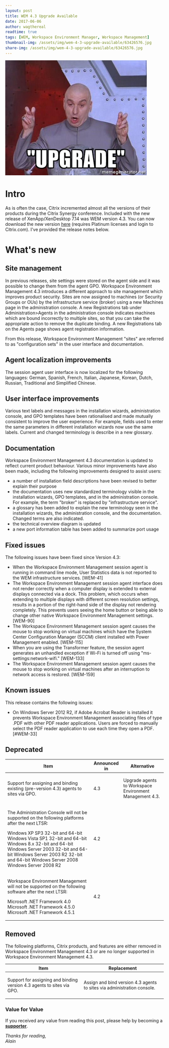 ```yaml
---
layout: post
title: WEM 4.3 Upgrade Available
date: 2017-06-06
author: wagthereal
readtime: true
tags: [WEM, Workspace Environment Manager, Workspace Management]
thumbnail-img: /assets/img/wem-4-3-upgrade-available/63426576.jpg
share-img: /assets/img/wem-4-3-upgrade-available/63426576.jpg
---
```

![drevil](/assets/img/wem-4-3-upgrade-available/63426576.jpg)

# Intro #
As is often the case, Citrix incremented almost all the versions of their products during the Citrix Synergy conference. Included with the new release of XenApp/XenDesktop 7.14 was WEM version 4.3. You can now download the new version <a href="https://www.citrix.com/downloads/xenapp-and-xendesktop/edition-software/platinum-714.html">here</a> (requires Platinum licenses and login to Citrix.com). I've provided the release notes below.
<h1>What's new</h1>
<h2>Site management</h2>
In previous releases, site settings were stored on the agent side and it was possible to change them from the agent GPO. Workspace Environment Management 4.3 introduces a different approach to site management which improves product security. Sites are now assigned to machines (or Security Groups or OUs) by the infrastructure service (broker) using a new Machines page in the administration console. A new Registrations tab under Administration&gt;Agents in the administration console indicates machines which are bound incorrectly to multiple sites, so that you can take the appropriate action to remove the duplicate binding. A new Registrations tab on the Agents page shows agent registration information.

From this release, Workspace Environment Management "sites" are referred to as "configuration sets" in the user interface and documentation.
<h2>Agent localization improvements</h2>
The session agent user interface is now localized for the following languages: German, Spanish, French, Italian, Japanese, Korean, Dutch, Russian, Traditional and Simplified Chinese.
<h2>User interface improvements</h2>
Various text labels and messages in the installation wizards, administration console, and GPO templates have been rationalised and made mutually consistent to improve the user experience. For example, fields used to enter the same parameters in different installation wizards now use the same labels. Current and changed terminology is describe in a new glossary.
<h2>Documentation</h2>
Workspace Environment Management 4.3 documentation is updated to reflect current product behaviour. Various minor improvements have also been made, including the following improvements designed to assist users:
<ul>
	<li>a number of installation field descriptions have been revised to better explain their purpose</li>
	<li>the documentation uses new standardized terminology visible in the installation wizards, GPO templates, and in the administration console. For example, the term "broker" is replaced by "infrastructure service".</li>
	<li>a glossary has been added to explain the new terminology seen in the installation wizards, the administration console, and the documentation. Changed terms are also indicated.</li>
	<li>the technical overview diagram is updated</li>
	<li>a new port information table has been added to summarize port usage</li>
</ul>
<h2>Fixed issues</h2>
The following issues have been fixed since Version 4.3:
<ul>
	<li>When the Workspace Environment Management session agent is running in command line mode, User Statistics data is not reported to the WEM infrastructure services. [WEM-41]</li>
	<li>The Workspace Environment Management session agent interface does not render correctly when a computer display is extended to external displays connected via a dock. This problem, which occurs when extending to multiple displays with different screen resolution settings, results in a portion of the right-hand side of the display not rendering completely. This prevents users seeing the home button or being able to change other native Workspace Environment Management settings. [WEM-90]</li>
	<li>The Workspace Environment Management session agent causes the mouse to stop working on virtual machines which have the System Center Configuration Manager (SCCM) client installed with Power Management enabled. [WEM-115]</li>
	<li>When you are using the Transformer feature, the session agent generates an unhandled exception if Wi-Fi is turned off using "ms-settings:network-wifi." [WEM-133]</li>
	<li>The Workspace Environment Management session agent causes the mouse to stop working on virtual machines after an interruption to network access is restored. [WEM-159]</li>
</ul>
<h2>Known issues</h2>
This release contains the following issues:
<ul>
	<li>On Windows Server 2012 R2, if Adobe Acrobat Reader is installed it prevents Workspace Environment Management associating files of type .PDF with other PDF reader applications. Users are forced to manually select the PDF reader application to use each time they open a PDF. [#WEM-33]</li>
</ul>
<h2>Deprecated</h2>
<table class="citrix-table fixedtable">
<thead class="heading">
<tr>
<th>Item</th>
<th>Announced in</th>
<th>Alternative</th>
</tr>
</thead>
<tbody>
<tr>
<td>
<div>

Support for assigning and binding existing (pre-version 4.3) agents to sites via GPO.

</div></td>
<td>
<div>

4.3

</div></td>
<td>
<div>

Upgrade agents to Workspace Environment Management 4.3.

</div></td>
</tr>
<tr>
<td>
<div>

The Administration Console will not be supported on the following platforms after the next LTSR:

Windows XP SP3 32-bit and 64-bit
Windows Vista SP1 32-bit and 64-bit
Windows 8.x 32-bit and 64-bit
Windows Server 2003 32-bit and 64-bit
Windows Server 2003 R2 32-bit and 64-bit Windows Server 2008
Windows Server 2008 R2

</div></td>
<td>
<div>

4.2

</div></td>
<td></td>
</tr>
<tr>
<td>
<div>

Workspace Environment Management will not be supported on the following software after the next LTSR:

Microsoft .NET Framework 4.0
Microsoft .NET Framework 4.5.0
Microsoft .NET Framework 4.5.1

</div></td>
<td>
<div>

4.2

</div></td>
<td></td>
</tr>
</tbody>
</table>
<h2>Removed</h2>
The following platforms, Citrix products, and features are either removed in Workspace Environment Management 4.3 or are no longer supported in Workspace Environment Management 4.3.
<table class="citrix-table datatable">
<thead class="heading">
<tr>
<th>Item</th>
<th>Replacement</th>
</tr>
</thead>
<tbody>
<tr>
<td>
<div>

Support for assigning and binding version 4.3 agents to sites via GPO.

</div></td>
<td>
<div>

Assign and bind version 4.3 agents to sites via administration console.

</div></td>
</tr>
</tbody>
</table>

### Value for Value
If you received any value from reading this post, please help by becoming a [**supporter**](https://www.paypal.com/donate?hosted_button_id=73HNLGA2SGLLU).

*Thanks for reading,*  
*Alain*
